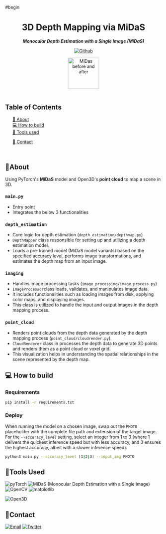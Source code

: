 #begin
<div align="center">


  <h1 align="center">
        3D Depth Mapping via MiDaS
    </h1>
    <p align="center"> 
        <i><b>Monocular Depth Estimation with a Single Image (MiDaS)</b></i>
        <br /> 
    </p>

[![Github][github]][github-url]

<img src="https://res.cloudinary.com/dnz16usmk/image/upload/v1708700605/messi_vs_everyone.gif" alt="MiDas before and after" width="100" height="100"  />


 </div>

<br/>

## Table of Contents

  <ol>
    <a href="#about">📝 About</a><br/>
    <a href="#how-to-build">💻 How to build</a><br/>
    <a href="#tools-used">🔧 Tools used</a>
        <ul>
        </ul>
    <a href="#contact">👤 Contact</a>
  </ol>

<br/>

## 📝About

Using PyTorch's **MiDaS** model and Open3D's **point cloud** to map a scene in 3D.

### `main.py`

- Entry point
- Integrates the below 3 functionalities


### `depth_estimation` 

- Core logic for depth estimation (`depth_estimation/depthmap.py`)
- `DepthMapper` class responsible for setting up and utilizing a depth estimation model.
- Loads a pre-trained model (MiDaS model variants) based on the specified accuracy level, performs image transformations, and estimates the depth map from an input image.


### `imaging` 

- Handles image processing tasks (`image_processing/image_process.py`)
- `ImageProcessor`class loads, validates, and manipulates image data. 
- It includes functionalities such as loading images from disk, applying color maps, and displaying images. 
- This class is utilized to handle the input and output images in the depth mapping process.


### `point_cloud` 

- Renders point clouds from the depth data generated by the depth mapping process (`point_cloud/cloudrender.py`).
- `CloudRenderer` class in  processes the depth data to generate 3D points and renders them as a point cloud or voxel grid. 
- This visualization helps in understanding the spatial relationships in the scene represented by the depth map.


## 💻 How to build

### Requirements

```bash
pip install -r requirements.txt
```

### Deploy

When running the model on a chosen image, swap out the `PHOTO` placeholder with the complete file path and extension of the target image. For the `--accuracy_level` setting, select an integer from 1 to 3 (where 1 delivers the quickest inference speed but with less accuracy, and 3 ensures the highest accuracy, albeit with a slower inference speed).

```bash
python3 main.py --accuracy_level [1|2|3] --input_img PHOTO
```


## 🔧Tools Used

<img
src="https://img.shields.io/badge/pyTorch-EE4C2C?style=for-the-badge&logo=pyTorch&logoColor=white&color=EE4C2C"
alt="pyTorch"
/>
<img
src="https://img.shields.io/badge/MiDaS (Monocular Depth Estimation with a Single Image)-EE4C2C?style=for-the-badge&logoColor=white&color=00b5ff"
alt="MiDaS (Monocular Depth Estimation with a Single Image)"
/>
<img
src="https://img.shields.io/badge/OpenCV-FF6F00?style=for-the-badge&logo=opencv&logoColor=0166ff&color=black"
alt="OpenCV"
/>
<img
src="https://img.shields.io/badge/Matplotlib-3776AB?style=for-the-badge&logoColor=white&color=3776AB"
alt="matplotlib"
/>

<img
  src="https://img.shields.io/badge/Open3D-4F4F4F?style=for-the-badge&color=black"
  alt="Open3D"
/>

## 👤Contact

<!-- Replace placeholders with your actual contact information -->
[![Email][email]][email-url]
[![Twitter][twitter]][twitter-url]

<!-- MARKDOWN LINKS & IMAGES -->
<!-- https://www.markdownguide.org/basic-syntax/#reference-style-links -->

[email]: https://img.shields.io/badge/me@vd7.io-FFCA28?style=for-the-badge&logo=Gmail&logoColor=00bbff&color=black
[email-url]: #
[github]: https://img.shields.io/badge/Github-2496ED?style=for-the-badge&logo=github&logoColor=white&color=black
[github-url]: https://github.com/vdutts7/3d-mappify
[twitter]: https://img.shields.io/badge/Twitter-FFCA28?style=for-the-badge&logo=Twitter&logoColor=00bbff&color=black
[twitter-url]: https://twitter.com/vdutts7/
